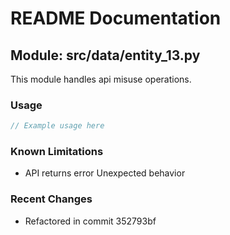 # README Documentation

## Module: src/data/entity_13.py

This module handles api misuse operations.

### Usage

```javascript
// Example usage here
```

### Known Limitations

- API returns error Unexpected behavior

### Recent Changes

- Refactored in commit 352793bf

